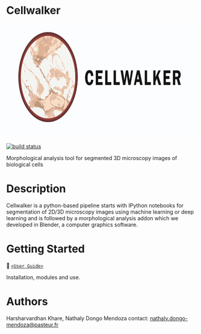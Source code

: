 # Cellwalker

<p style="font-style: italics;" align="center">
<img height=300 src="src/logo_cell.png"/><br>
</p>


<a href="https://circleci.com/gh/badges/shields/tree/master">
        <img src="https://img.shields.io/circleci/project/github/badges/shields/master" alt="build status"></a>

</p>
Morphological analysis tool for segmented 3D microscopy images of biological cells

# Description

Cellwalker is a python-based pipeline starts with IPython notebooks for segmentation of 2D/3D microscopy images using machine learning or deep learning and is followed by a morphological analysis addon which we developed in Blender, a computer graphics software.

# Getting Started

<b> :round_pushpin: </b> [`<User Guide>`](https://github.com/utraf-pasteur-institute/Cellwalker-blender/wiki) </p>
Installation, modules and use. 



# Authors

Harsharvardhan Khare, Nathaly Dongo Mendoza
contact: nathaly.dongo-mendoza@pasteur.fr


